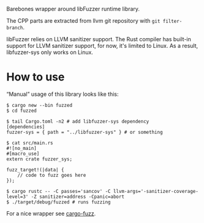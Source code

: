 Barebones wrapper around libFuzzer runtime library.

The CPP parts are extracted from llvm git repository with `git filter-branch`.

libFuzzer relies on LLVM sanitizer support. The Rust compiler has built-in support for LLVM sanitizer support, for now, it's limited to Linux. As a result, libfuzzer-sys only works on Linux.

# How to use

“Manual” usage of this library looks like this:

```
$ cargo new --bin fuzzed
$ cd fuzzed

$ tail Cargo.toml -n2 # add libfuzzer-sys dependency
[dependencies]
fuzzer-sys = { path = "../libfuzzer-sys" } # or something

$ cat src/main.rs
#![no_main]
#[macro_use]
extern crate fuzzer_sys;

fuzz_target!(|data| {
    // code to fuzz goes here
});

$ cargo rustc -- -C passes='sancov' -C llvm-args='-sanitizer-coverage-level=3' -Z sanitizer=address -Cpanic=abort
$ ./target/debug/fuzzed # runs fuzzing
```

For a nice wrapper see [cargo-fuzz].

[cargo-fuzz]: https://github.com/rust-fuzz/cargo-fuzz
